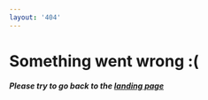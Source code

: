 ```yaml
---
layout: '404'
---
```


# Something went wrong :(

##### Please try to go back to the [landing page](/)